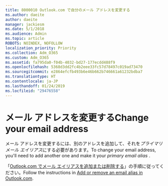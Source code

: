 ```yaml
---
title: 8000010 Outlook.com で自分のメール アドレスを変更する
ms.author: daeite
author: daeite
manager: jackiesm
ms.date: 5/1/2018
ms.audience: Admin
ms.topic: article
ROBOTS: NOINDEX, NOFOLLOW
localization_priority: Priority
ms.collection: Adm_O365
ms.custom: Adm_O365
ms.assetid: fa795da0-f04b-4032-bd27-177ecdd488f9
ms.openlocfilehash: 5368d3dd2fc4b2eee33fc57d78497c019ad73470
ms.sourcegitcommit: e2864efcfb493b6e46b662b746661a61232bdba7
ms.translationtype: HT
ms.contentlocale: ja-JP
ms.lasthandoff: 01/24/2019
ms.locfileid: "29476558"
---
```

# <a name="change-your-email-address"></a><span data-ttu-id="b8b34-102">メール アドレスを変更する</span><span class="sxs-lookup"><span data-stu-id="b8b34-102">Change your email address</span></span>

<span data-ttu-id="b8b34-103">メール アドレスを変更するには、別のアドレスを追加して、それを*プライマリ メール エイリアス*にする必要があります。</span><span class="sxs-lookup"><span data-stu-id="b8b34-103">To change your email address, you'll need to add another one and make it your  *primary email alias*  .</span></span> 
  
<span data-ttu-id="b8b34-104">「[Outlook.com でメール エイリアスを追加または削除する](https://go.microsoft.com/fwlink/p/?linkid=873115)」の手順に従ってください。</span><span class="sxs-lookup"><span data-stu-id="b8b34-104">Follow the instructions in [Add or remove an email alias in Outlook.com](https://go.microsoft.com/fwlink/p/?linkid=873115).</span></span>
  


